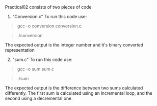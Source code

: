 Practical02 consists of two pieces of code
1. "Conversion.c"
To run this code use:
> gcc -o conversion conversion.c

> ./conversion

  The expected output is the integer number and it's binary converted representation

2. "sum.c"
To run this code use:
> gcc -o sum sum.c

> ./sum

  The expected output is the difference between two sums calculated differently. 
  The first sum is calculated using an incremental loop, and the second using a decremental one.
